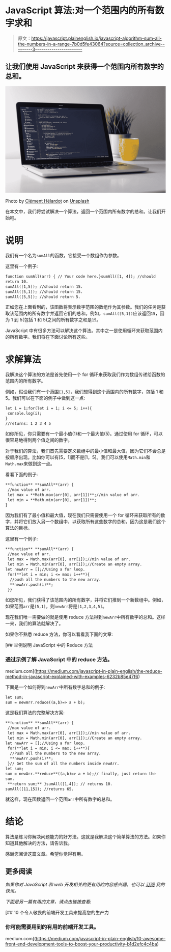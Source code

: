 # JavaScript 算法:对一个范围内的所有数字求和

> 原文：<https://javascript.plainenglish.io/javascript-algorithm-sum-all-the-numbers-in-a-range-7b0d5fe43064?source=collection_archive---------3----------------------->

## 让我们使用 JavaScript 来获得一个范围内所有数字的总和。

![](img/d0a3a4eb18593e752d1f5bfd0691fda1.png)

Photo by [Clément Hélardot](https://unsplash.com/@clemhlrdt?utm_source=medium&utm_medium=referral) on [Unsplash](https://unsplash.com?utm_source=medium&utm_medium=referral)

在本文中，我们将尝试解决一个算法，返回一个范围内所有数字的总和。让我们开始吧。

# 说明

我们有一个名为`sumAll`的函数，它接受一个数组作为参数。

这里有一个例子:

```
function sumAll(arr) { // Your code here.}sumAll([1, 4]); //should return 10.
sumAll([1,5]); //should return 15.
sumAll([5,1]); //should return 15.
sumAll([5,5]); //should return 5.
```

正如您在上面看到的，该函数将表示数字范围的数组作为其参数。我们的任务是获取该范围内的所有数字并返回它们的总和。例如，`sumAll([5,1])`应该返回`15`，因为 1 到 5(包括 1 和 5)之间的所有数字之和是`15`。

JavaScript 中有很多方法可以解决这个算法。其中之一是使用循环来获取范围内的所有数字。我们将在下面讨论所有这些。

# 求解算法

我解决这个算法的方法是首先使用一个 for 循环来获取我们作为数组传递给函数的范围内的所有数字。

例如，假设我们有一个范围`[1,5]`，我们想得到这个范围内的所有数字，包括 1 和 5。我们可以在下面的例子中做到这一点:

```
let i = 1;for(let i = 1; i <= 5; i++){
 console.log(i);
}
//returns: 1 2 3 4 5
```

如你所见，你只需要有一个最小值(1)和一个最大值(5)。通过使用 for 循环，可以很容易地得到两个值之间的数字。

对于我们的算法，我们首先需要定义数组中的最小值和最大值，因为它们不会总是按顺序出现。比如你可以有[5，1]而不是[1，5]。我们可以使用`Math.min`和`Math.max`来做到这一点。

看看下面的例子:

```
**function** **sumAll**(arr) {
 //max value of arr.
 let max = **Math.max(arr[0], arr[1])**;//min value of arr.
 let min = **Math.min(arr[0], arr[1])**;
}
```

因为我们有了最小值和最大值，现在我们只需要使用一个 for 循环来获取所有的数字，并将它们放入另一个数组中，以获取所有这些数字的总和，因为这是我们这个算法的目标。

这里有一个例子:

```
**function** **sumAll**(arr) {
 //max value of arr.
 let max = Math.max(arr[0], arr[1]);//min value of arr.
 let min = Math.min(arr[0], arr[1]);//Create an empty array.
let newArr = [];//Using a for loop.
 for(**let i = min; i <= max; i++**){
  //push all the numbers to the new array.
  **newArr.push(i)**;
 }}
```

如您所见，我们获得了该范围内的所有数字，并将它们推到一个新数组中。例如，如果范围`arr`是`[5,1]`，则`newArr`将是`[1,2,3,4,5]`。

现在我们唯一需要做的就是使用 reduce 方法得到`newArr`中所有数字的总和。这样一来，我们的算法就解决了。

如果你不熟悉 reduce 方法，你可以看看我下面的文章:

[](https://medium.com/javascript-in-plain-english/the-reduce-method-in-javascript-explained-with-examples-6232b85e47f6) [## 举例说明 JavaScript 中的 Reduce 方法

### 通过示例了解 JavaScript 中的 reduce 方法。

medium.com](https://medium.com/javascript-in-plain-english/the-reduce-method-in-javascript-explained-with-examples-6232b85e47f6) 

下面是一个如何得到`newArr`中所有数字总和的例子:

```
let sum;
sum = newArr.reduce((a,b)=> a + b);
```

这是我们算法的完整解决方案:

```
**function** **sumAll**(arr) {
 //max value of arr.
 let max = Math.max(arr[0], arr[1]);//min value of arr.
 let min = Math.min(arr[0], arr[1]);//Create an empty array.
let newArr = [];//Using a for loop.
 for(**let i = min; i <= max; i++**){
  //Push all the numbers to the new array.
  **newArr.push(i)**;
 }// Get the sum of all the numbers inside newArr.
let sum;
sum = newArr.**reduce**((a,b)=> a + b);// finally, just return the sum.
 **return sum;** }sumAll([1,4]); // returns 10.
sumAll([11,15]); //returns 65.
```

就这样，现在函数返回一个范围`arr`中所有数字的总和。

# 结论

算法是练习你解决问题能力的好方法。这就是我解决这个简单算法的方法。如果你知道其他解决的方法，请告诉我。

感谢您阅读这篇文章。希望你觉得有用。

## 更多阅读

*如果你对 JavaScript 和 web 开发相关的更有用的内容感兴趣，也可以* [*订阅*](https://mehdiouss.ck.page/) *我的快讯。*

*下面是另一篇有用的文章，请点击链接查看:*

[](https://medium.com/javascript-in-plain-english/10-awesome-front-end-development-tools-to-boost-your-productivity-b1d2efc4c4ba) [## 10 个令人敬畏的前端开发工具来提高您的生产力

### 你可能需要用到的有用的前端开发工具。

medium.com](https://medium.com/javascript-in-plain-english/10-awesome-front-end-development-tools-to-boost-your-productivity-b1d2efc4c4ba)